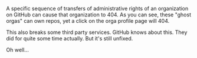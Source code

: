 A specific sequence of transfers of administrative rights of an organization on GitHub can cause that organization to 404. As you can see, these "ghost orgas" can own repos, yet a click on the orga profile page will 404.

This also breaks some third party services. GitHub knows about this. They did for quite some time actually. But it's still unfixed.

Oh well...
